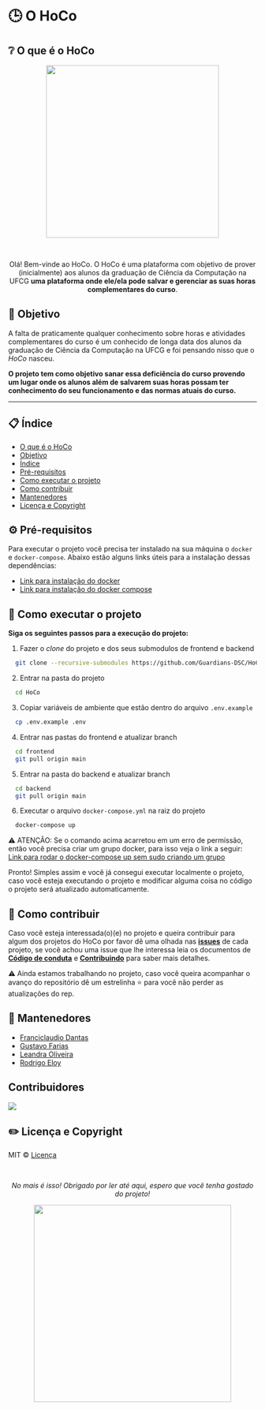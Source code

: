 # :clock3: O HoCo

## :grey_question: O que é o HoCo

<p align=center>
  <img width=350 src='https://user-images.githubusercontent.com/42751604/130678288-4c854469-6d06-4c23-ba23-c89b1fa7cde0.png'/>
</p>
<br/>

<div align='center'>
  <p>
  Olá! Bem-vinde ao HoCo. O HoCo é uma plataforma com objetivo de prover (inicialmente) aos alunos da graduação de Ciência da Computação na UFCG <b> uma plataforma onde ele/ela pode salvar e gerenciar as suas horas complementares do curso</b>.
  </p>
</div>

## :dart: Objetivo

A falta de praticamente qualquer conhecimento sobre horas e atividades complementares do curso é um conhecido de longa data dos alunos da graduação de Ciência da Computação na UFCG e foi pensando nisso que o *HoCo* nasceu. 

**O projeto tem como objetivo sanar essa deficiência do curso provendo um lugar onde os alunos além de salvarem suas horas possam ter conhecimento do seu funcionamento e das normas atuais do curso.**


---

## :clipboard: Índice

- [O que é o HoCo](#grey_question-o-que-é-o-hoco)
- [Objetivo](#dart-objetivo)
- [Índice](#clipboard-índice)
- [Pré-requisitos](#gear-pré-requisitos)
- [Como executar o projeto](#running-como-executar-o-projeto)
- [Como contribuir](#handshake-como-contribuir)
- [Mantenedores](#pushpin-mantenedores)
- [Licença e Copyright](#pencil2-licença-e-copyright)


## :gear: Pré-requisitos

Para executar o projeto você precisa ter instalado na sua máquina o `docker` e `docker-compose`. Abaixo estão alguns links úteis para a instalação dessas dependências:

- [Link para instalação do docker](https://www.hostinger.com.br/tutoriais/install-docker-ubuntu)
- [Link para instalação do docker compose](https://docs.docker.com/compose/install/)

## :running: Como executar o projeto

**Siga os seguintes passos para a execução do projeto:**

1. Fazer o *clone* do projeto e dos seus submodulos de frontend e backend

```bash
  git clone --recursive-submodules https://github.com/Guardians-DSC/HoCo
```

2. Entrar na pasta do projeto
```bash
  cd HoCo
```

3. Copiar variáveis de ambiente que estão dentro do arquivo `.env.example`

```bash
  cp .env.example .env
```

4. Entrar nas pastas do frontend e atualizar branch

```bash
  cd frontend
  git pull origin main
```

5. Entrar na pasta do backend e atualizar branch

```bash
  cd backend
  git pull origin main
```

6. Executar o arquivo `docker-compose.yml` na raiz do projeto

```bash
  docker-compose up
```

⚠️ ATENÇÂO: Se o comando acima acarretou em um erro de permissão, então você precisa criar um grupo docker, para isso veja o link a seguir: [Link para rodar o docker-compose up sem sudo criando um grupo](https://docs.docker.com/engine/install/linux-postinstall/)

Pronto! Simples assim e você já consegui executar localmente o projeto, caso você esteja executando o projeto e modificar alguma coisa no código o projeto será atualizado automaticamente.

## :handshake: Como contribuir

Caso você esteja interessada(o)(e) no projeto e queira contribuir para algum dos projetos do HoCo por favor dê uma olhada nas [**issues**](https://github.com/Guardians-DSC/HoCo/issues) de cada projeto, se você achou uma issue que lhe interessa leia os documentos de **[Código de conduta](https://github.com/Guardians-DSC/HoCo/blob/main/CODE_OF_CONDUCT.md)** e **[Contribuindo](https://github.com/Guardians-DSC/HoCo/blob/main/CONTRIBUTING.md)** para saber mais detalhes.

⚠️ Ainda estamos trabalhando no projeto, caso você queira acompanhar o avanço do repositório dê um estrelinha ⭐ para você não perder as atualizações do rep.

## :pushpin: Mantenedores


- [Franciclaudio Dantas](https://github.com/claudiodantas)
- [Gustavo Farias](https://github.com/GusttaFS)
- [Leandra Oliveira](https://github.com/LeandraOS)
- [Rodrigo Eloy](https://github.com/RodrigoEC)

## Contribuidores

<a href="https://github.com/Guardians-DSC/HoCo/graphs/contributors">
  <img src="https://contrib.rocks/image?repo=Guardians-DSC/HoCo" />
</a>


## :pencil2: Licença e Copyright

MIT © [Licença](https://github.com/Guardians-DSC/HoCo/blob/main/LICENSE)

<br/>
<div align=center>
  <p><i>No mais é isso! Obrigado por ler até aqui, espero que vocẽ tenha gostado do projeto!</i></p>
  <img width=400 src='https://user-images.githubusercontent.com/42751604/125959482-99171781-d212-4bc2-af3c-1d0adcf813dd.gif'/>
</div>
